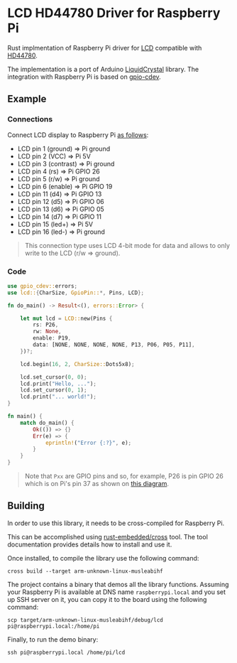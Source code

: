 # LCD HD44780 Driver for Raspberry Pi

Rust implmentation of Raspberry Pi driver for
[LCD](http://wiki.sunfounder.cc/index.php?title=LCD1602_Module) compatible with
[HD44780](https://www.sparkfun.com/datasheets/LCD/HD44780.pdf).

The implementation is a port of Arduino [LiquidCrystal](https://github.com/arduino-libraries/LiquidCrystal)
library. The integration with Raspberry Pi is based on [gpio-cdev](https://github.com/rust-embedded/gpio-cdev).

## Example

### Connections

Connect LCD display to Raspberry Pi [as follows](https://www.youtube.com/watch?v=cVdSc8VYVBM):
* LCD pin 1 (ground) => Pi ground
* LCD pin 2 (VCC) => Pi 5V
* LCD pin 3 (contrast) => Pi ground
* LCD pin 4 (rs) => Pi GPIO 26
* LCD pin 5 (r/w) => Pi ground
* LCD pin 6 (enable) => Pi GPIO 19
* LCD pin 11 (d4) => Pi GPIO 13
* LCD pin 12 (d5) => Pi GPIO 06
* LCD pin 13 (d6) => Pi GPIO 05
* LCD pin 14 (d7) => Pi GPIO 11
* LCD pin 15 (led+) => Pi 5V
* LCD pin 16 (led-) => Pi ground

> This connection type uses LCD 4-bit mode for data and allows to only write
> to the LCD (r/w => ground).

### Code

```rust
use gpio_cdev::errors;
use lcd::{CharSize, GpioPin::*, Pins, LCD};

fn do_main() -> Result<(), errors::Error> {

    let mut lcd = LCD::new(Pins {
        rs: P26,
        rw: None,
        enable: P19,
        data: [NONE, NONE, NONE, NONE, P13, P06, P05, P11],
    })?;

    lcd.begin(16, 2, CharSize::Dots5x8);

    lcd.set_cursor(0, 0);
    lcd.print("Hello, ...");
    lcd.set_cursor(0, 1);
    lcd.print("... world!");
}

fn main() {
    match do_main() {
        Ok(()) => {}
        Err(e) => {
            eprintln!("Error {:?}", e);
        }
    }
}
```

> Note that `Pxx` are GPIO pins and so, for example, P26 is pin GPIO 26 which
> is on Pi's pin 37 as shown on [this diagram](https://www.raspberrypi.org/documentation/usage/gpio/).

## Building

In order to use this library, it needs to be cross-compiled for Raspberry Pi.

This can be accomplished using [rust-embedded/cross](https://github.com/rust-embedded/cross)
tool. The tool documentation provides details how to install and use it.

Once installed, to compile the library use the following command:
```
cross build --target arm-unknown-linux-musleabihf
```

The project contains a binary that demos all the library functions. Assuming
your Raspberry Pi is available at DNS name `raspberrypi.local` and you set up
SSH server on it, you can copy it to the board using the following command:
```
scp target/arm-unknown-linux-musleabihf/debug/lcd pi@raspberrypi.local:/home/pi
```

Finally, to run the demo binary:
```
ssh pi@raspberrypi.local /home/pi/lcd
```
